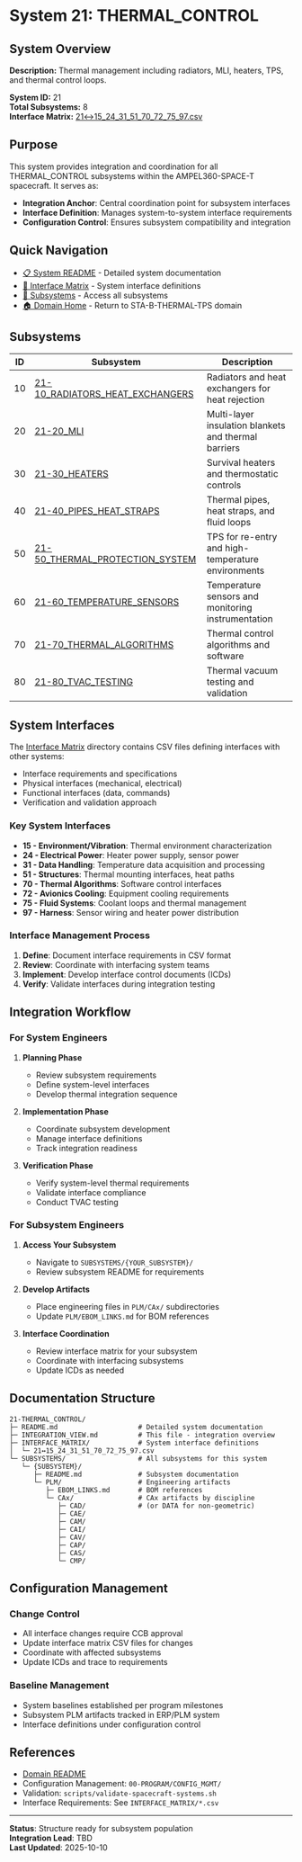 # System 21: THERMAL_CONTROL

## System Overview

**Description:** Thermal management including radiators, MLI, heaters, TPS, and thermal control loops.

**System ID:** 21  
**Total Subsystems:** 8  
**Interface Matrix:** [21↔15_24_31_51_70_72_75_97.csv](./INTERFACE_MATRIX/21↔15_24_31_51_70_72_75_97.csv)

## Purpose

This system provides integration and coordination for all THERMAL_CONTROL subsystems within the AMPEL360-SPACE-T spacecraft. It serves as:

- **Integration Anchor**: Central coordination point for subsystem interfaces
- **Interface Definition**: Manages system-to-system interface requirements
- **Configuration Control**: Ensures subsystem compatibility and integration

## Quick Navigation

- [📋 System README](./README.md) - Detailed system documentation
- [🔗 Interface Matrix](./INTERFACE_MATRIX/) - System interface definitions
- [📂 Subsystems](./SUBSYSTEMS/) - Access all subsystems
- [🏠 Domain Home](../../README.md) - Return to STA-B-THERMAL-TPS domain

## Subsystems

| ID | Subsystem | Description |
|----|-----------|-------------|
| 10 | [21-10_RADIATORS_HEAT_EXCHANGERS](./SUBSYSTEMS/21-10_RADIATORS_HEAT_EXCHANGERS/) | Radiators and heat exchangers for heat rejection |
| 20 | [21-20_MLI](./SUBSYSTEMS/21-20_MLI/) | Multi-layer insulation blankets and thermal barriers |
| 30 | [21-30_HEATERS](./SUBSYSTEMS/21-30_HEATERS/) | Survival heaters and thermostatic controls |
| 40 | [21-40_PIPES_HEAT_STRAPS](./SUBSYSTEMS/21-40_PIPES_HEAT_STRAPS/) | Thermal pipes, heat straps, and fluid loops |
| 50 | [21-50_THERMAL_PROTECTION_SYSTEM](./SUBSYSTEMS/21-50_THERMAL_PROTECTION_SYSTEM/) | TPS for re-entry and high-temperature environments |
| 60 | [21-60_TEMPERATURE_SENSORS](./SUBSYSTEMS/21-60_TEMPERATURE_SENSORS/) | Temperature sensors and monitoring instrumentation |
| 70 | [21-70_THERMAL_ALGORITHMS](./SUBSYSTEMS/21-70_THERMAL_ALGORITHMS/) | Thermal control algorithms and software |
| 80 | [21-80_TVAC_TESTING](./SUBSYSTEMS/21-80_TVAC_TESTING/) | Thermal vacuum testing and validation |

## System Interfaces

The [Interface Matrix](./INTERFACE_MATRIX/) directory contains CSV files defining interfaces with other systems:

- Interface requirements and specifications
- Physical interfaces (mechanical, electrical)
- Functional interfaces (data, commands)
- Verification and validation approach

### Key System Interfaces

- **15 - Environment/Vibration**: Thermal environment characterization
- **24 - Electrical Power**: Heater power supply, sensor power
- **31 - Data Handling**: Temperature data acquisition and processing
- **51 - Structures**: Thermal mounting interfaces, heat paths
- **70 - Thermal Algorithms**: Software control interfaces
- **72 - Avionics Cooling**: Equipment cooling requirements
- **75 - Fluid Systems**: Coolant loops and thermal management
- **97 - Harness**: Sensor wiring and heater power distribution

### Interface Management Process

1. **Define**: Document interface requirements in CSV format
2. **Review**: Coordinate with interfacing system teams
3. **Implement**: Develop interface control documents (ICDs)
4. **Verify**: Validate interfaces during integration testing

## Integration Workflow

### For System Engineers

1. **Planning Phase**
   - Review subsystem requirements
   - Define system-level interfaces
   - Develop thermal integration sequence

2. **Implementation Phase**
   - Coordinate subsystem development
   - Manage interface definitions
   - Track integration readiness

3. **Verification Phase**
   - Verify system-level thermal requirements
   - Validate interface compliance
   - Conduct TVAC testing

### For Subsystem Engineers

1. **Access Your Subsystem**
   - Navigate to `SUBSYSTEMS/{YOUR_SUBSYSTEM}/`
   - Review subsystem README for requirements

2. **Develop Artifacts**
   - Place engineering files in `PLM/CAx/` subdirectories
   - Update `PLM/EBOM_LINKS.md` for BOM references

3. **Interface Coordination**
   - Review interface matrix for your subsystem
   - Coordinate with interfacing subsystems
   - Update ICDs as needed

## Documentation Structure

```
21-THERMAL_CONTROL/
├─ README.md                    # Detailed system documentation
├─ INTEGRATION_VIEW.md          # This file - integration overview
├─ INTERFACE_MATRIX/            # System interface definitions
│  └─ 21↔15_24_31_51_70_72_75_97.csv
└─ SUBSYSTEMS/                  # All subsystems for this system
   └─ {SUBSYSTEM}/
      ├─ README.md              # Subsystem documentation
      └─ PLM/                   # Engineering artifacts
         ├─ EBOM_LINKS.md       # BOM references
         └─ CAx/                # CAx artifacts by discipline
            ├─ CAD/             # (or DATA for non-geometric)
            ├─ CAE/
            ├─ CAM/
            ├─ CAI/
            ├─ CAV/
            ├─ CAP/
            ├─ CAS/
            └─ CMP/
```

## Configuration Management

### Change Control

- All interface changes require CCB approval
- Update interface matrix CSV files for changes
- Coordinate with affected subsystems
- Update ICDs and trace to requirements

### Baseline Management

- System baselines established per program milestones
- Subsystem PLM artifacts tracked in ERP/PLM system
- Interface definitions under configuration control

## References

- [Domain README](../../README.md)
- Configuration Management: `00-PROGRAM/CONFIG_MGMT/`
- Validation: `scripts/validate-spacecraft-systems.sh`
- Interface Requirements: See `INTERFACE_MATRIX/*.csv`

---

**Status**: Structure ready for subsystem population  
**Integration Lead**: TBD  
**Last Updated**: 2025-10-10
